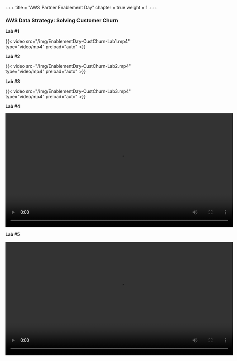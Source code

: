 +++ 
title = "AWS Partner Enablement Day" 
chapter = true 
weight = 1 
+++

### AWS Data Strategy: Solving Customer Churn

**Lab #1**

{{< video src="/img/EnablementDay-CustChurn-Lab1.mp4" type="video/mp4" preload="auto" >}}

**Lab #2**

{{< video src="/img/EnablementDay-CustChurn-Lab2.mp4" type="video/mp4" preload="auto" >}}

**Lab #3**

{{< video src="/img/EnablementDay-CustChurn-Lab3.mp4" type="video/mp4" preload="auto" >}}

**Lab #4**

<video src="https://ee-assets-prod-us-east-1.s3.us-east-1.amazonaws.com/modules/b2712516c3c24d58a606eecfb837cb1e/v1/EnablementDay-CustChurn-Lab4-merge.mp4" type="video/mp4" width="720" controls></video>

**Lab #5**

<video src="https://ee-assets-prod-us-east-1.s3.us-east-1.amazonaws.com/modules/b2712516c3c24d58a606eecfb837cb1e/v1/EnablementDay-CustChurn-Lab5-merge.mp4" type="video/mp4" width="720" controls></video>